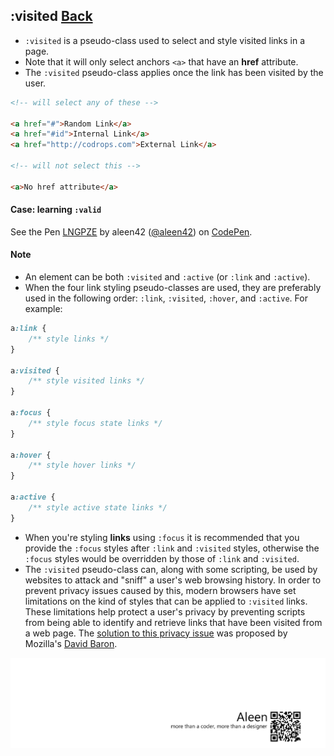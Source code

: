 ## :visited [**Back**](./../pseudoClass.md)

- `:visited` is a pseudo-class used to select and style visited links in a page.
- Note that it will only select anchors `<a>` that have an **href** attribute.
- The `:visited` pseudo-class applies once the link has been visited by the user.

```html
<!-- will select any of these -->

<a href="#">Random Link</a>
<a href="#id">Internal Link</a>
<a href="http://codrops.com">External Link</a>

<!-- will not select this -->

<a>No href attribute</a>
```

#### Case: learning `:valid`

<p data-height="266" data-theme-id="21735" data-slug-hash="LNGPZE" data-default-tab="result" data-user="aleen42" class="codepen">See the Pen <a href="http://codepen.io/aleen42/pen/LNGPZE/">LNGPZE</a> by aleen42 (<a href="http://codepen.io/aleen42">@aleen42</a>) on <a href="http://codepen.io">CodePen</a>.</p>
<script async src="//assets.codepen.io/assets/embed/ei.js"></script>

#### Note

- An element can be both `:visited` and `:active` (or `:link` and `:active`).
- When the four link styling pseudo-classes are used, they are preferably used in the following order: `:link`, `:visited`, `:hover`, and `:active`. For example:

```css
a:link {
    /** style links */
}

a:visited {
    /** style visited links */
}

a:focus {
    /** style focus state links */
}

a:hover {
    /** style hover links */
}

a:active {
    /** style active state links */
}
```

- When you're styling **links** using `:focus` it is recommended that you provide the `:focus` styles after `:link` and `:visited` styles, otherwise the `:focus` styles would be overridden by those of `:link` and `:visited`.
- The `:visited` pseudo-class can, along with some scripting, be used by websites to attack and "sniff" a user's web browsing history. In order to prevent privacy issues caused by this, modern browsers have set limitations on the kind of styles that can be applied to `:visited` links. These limitations help protect a user's privacy by preventing scripts from being able to identify and retrieve links that have been visited from a web page. The [solution to this privacy issue](http://dbaron.org/mozilla/visited-privacy) was proposed by Mozilla's [David Baron](http://dbaron.org/).

<a href="http://aleen42.github.io/" target="_blank" ><img src="./../../../pic/tail.gif"></a>